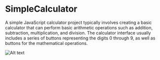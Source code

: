 # SimpleCalculator

A simple JavaScript calculator project typically involves creating a basic calculator that can perform basic arithmetic operations such as addition, subtraction, multiplication, and division. The calculator interface usually includes a series of buttons representing the digits 0 through 9, as well as buttons for the mathematical operations.

![Alt text](relative/path/to/calculator.png?raw=true "Title")
